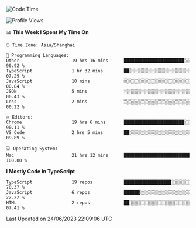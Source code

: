 <!--START_SECTION:waka-->
![Code Time](http://img.shields.io/badge/Code%20Time-4%2C698%20hrs%2038%20mins-blue)

![Profile Views](http://img.shields.io/badge/Profile%20Views-0-blue)

📊 **This Week I Spent My Time On** 

```text
🕑︎ Time Zone: Asia/Shanghai

💬 Programming Languages: 
Other                    19 hrs 16 mins      ███████████████████████░░   90.92 % 
TypeScript               1 hr 32 mins        ██░░░░░░░░░░░░░░░░░░░░░░░   07.29 % 
JavaScript               10 mins             ░░░░░░░░░░░░░░░░░░░░░░░░░   00.84 % 
JSON                     5 mins              ░░░░░░░░░░░░░░░░░░░░░░░░░   00.43 % 
Less                     2 mins              ░░░░░░░░░░░░░░░░░░░░░░░░░   00.22 % 

🔥 Editors: 
Chrome                   19 hrs 6 mins       ███████████████████████░░   90.11 % 
VS Code                  2 hrs 5 mins        ██░░░░░░░░░░░░░░░░░░░░░░░   09.89 % 

💻 Operating System: 
Mac                      21 hrs 12 mins      █████████████████████████   100.00 % 
```

**I Mostly Code in TypeScript** 

```text
TypeScript               19 repos            ██████████████████░░░░░░░   70.37 % 
JavaScript               6 repos             ██████░░░░░░░░░░░░░░░░░░░   22.22 % 
HTML                     2 repos             ██░░░░░░░░░░░░░░░░░░░░░░░   07.41 % 
```




 Last Updated on 24/06/2023 22:09:06 UTC
<!--END_SECTION:waka-->
